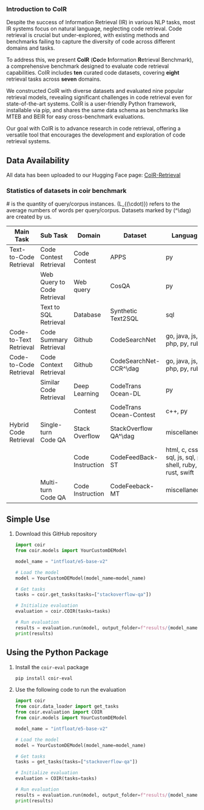 ### Introduction to CoIR

Despite the success of Information Retrieval (IR) in various NLP tasks, most IR systems focus on natural language, neglecting code retrieval. Code retrieval is crucial but under-explored, with existing methods and benchmarks failing to capture the diversity of code across different domains and tasks.

To address this, we present **CoIR** (**Co**de **I**nformation **R**etrieval Benchmark), a comprehensive benchmark designed to evaluate code retrieval capabilities. CoIR includes **ten** curated code datasets, covering **eight** retrieval tasks across **seven** domains.

We constructed CoIR with diverse datasets and evaluated nine popular retrieval models, revealing significant challenges in code retrieval even for state-of-the-art systems. CoIR is a user-friendly Python framework, installable via pip, and shares the same data schema as benchmarks like MTEB and BEIR for easy cross-benchmark evaluations.

Our goal with CoIR is to advance research in code retrieval, offering a versatile tool that encourages the development and exploration of code retrieval systems.

## Data Availability

All data has been uploaded to our Hugging Face page: [CoIR-Retrieval](https://huggingface.co/CoIR-Retrieval)


### Statistics of datasets in coir benchmark
\# is the quantity of query/corpus instances. \(L_{(\cdot)}\) refers to the average numbers of words per query/corpus. Datasets marked by \(^\dag\) are created by us.

| **Main Task**                | **Sub Task**                       | **Domain**     | **Dataset**                  | **Language**                                   | **#Query (train/dev/test)** | **#Corpus** | **\(L_{\text{Query}}\)** | **\(L_{\text{Corpus}}\)** |
|------------------------------|------------------------------------|----------------|------------------------------|------------------------------------------------|-----------------------------|-------------|-------------------------|---------------------------|
| Text-to-Code Retrieval       | Code Contest Retrieval             | Code Contest   | APPS                         | py                                             | 5k/-/3.8K                   | 9K          | 1.4K                    | 575                       |
|                              | Web Query to Code Retrieval        | Web query      | CosQA                        | py                                             | 19k/-/500                   | 21K         | 37                      | 276                       |
|                              | Text to SQL Retrieval              | Database       | Synthetic Text2SQL           | sql                                            | 100k/-/6K                   | 106K        | 83                      | 127                       |
| Code-to-Text Retrieval       | Code Summary Retrieval             | Github         | CodeSearchNet                | go, java, js, php, py, ruby                    | 905k/41k/53K                | 1M          | 594                     | 156                       |
| Code-to-Code Retrieval       | Code Context Retrieval             | Github         | CodeSearchNet-CCR^\dag       | go, java, js, php, py, ruby                    | 905k/41k/53K                | 1M          | 154                     | 113                       |
|                              | Similar Code Retrieval             | Deep Learning  | CodeTrans Ocean-DL           | py                                             | 564/72/180                  | 816         | 1.6K                    | 1.5K                      |
|                              |                                    | Contest        | CodeTrans Ocean-Contest      | c++, py                                        | 561/226/446                 | 1K          | 770                     | 1.5K                      |
| Hybrid Code Retrieval        | Single-turn Code QA                | Stack Overflow | StackOverflow QA^\dag        | miscellaneous                                  | 13k/3k/2K                   | 20K         | 1.4K                    | 1.2K                      |
|                              |                                    | Code Instruction | CodeFeedBack-ST              | html, c, css, sql, js, sql, py, shell, ruby, rust, swift | 125k/-/31K | 156K        | 722                     | 1.5K                      |
|                              | Multi-turn Code QA                 | Code Instruction | CodeFeeback-MT               | miscellaneous                                  | 53k/-/13K                   | 66K         | 4.4K                    | 1.5K                      |


## Simple Use

1. Download this GitHub repository

    ```python
    import coir
    from coir.models import YourCustomDEModel

    model_name = "intfloat/e5-base-v2"

    # Load the model
    model = YourCustomDEModel(model_name=model_name)

    # Get tasks
    tasks = coir.get_tasks(tasks=["stackoverflow-qa"])

    # Initialize evaluation
    evaluation = coir.COIR(tasks=tasks)

    # Run evaluation
    results = evaluation.run(model, output_folder=f"results/{model_name}")
    print(results)
    ```

## Using the Python Package

1. Install the `coir-eval` package

    ```bash
    pip install coir-eval
    ```

2. Use the following code to run the evaluation

    ```python
    import coir
    from coir.data_loader import get_tasks
    from coir.evaluation import COIR
    from coir.models import YourCustomDEModel

    model_name = "intfloat/e5-base-v2"

    # Load the model
    model = YourCustomDEModel(model_name=model_name)

    # Get tasks
    tasks = get_tasks(tasks=["stackoverflow-qa"])

    # Initialize evaluation
    evaluation = COIR(tasks=tasks)

    # Run evaluation
    results = evaluation.run(model, output_folder=f"results/{model_name}")
    print(results)
    ```



